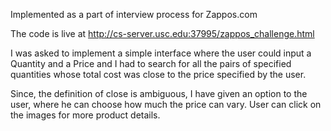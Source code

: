 Implemented as a part of interview process for Zappos.com

The code is live at http://cs-server.usc.edu:37995/zappos_challenge.html

I was asked to implement a simple interface where the user could input a Quantity and a Price and I had to search for all the pairs of specified quantities whose total cost was close to the price specified by the user.

Since, the definition of close is ambiguous, I have given an option to the user, where he can choose how much the price can vary. User can click on the images for more product details.
